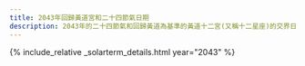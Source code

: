 ```yaml
---
title: 2043年回歸黃道宮和二十四節氣日期
description: 2043年的二十四節氣和回歸黃道為基準的黃道十二宮(又稱十二星座)的交界日期，常見於西洋占星術和星座運程
---
```

{% include_relative _solarterm_details.html year="2043" %}
